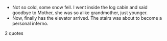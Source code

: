  - Not so cold, some snow fell. I went inside the log cabin and said goodbye to Mother, she was so alike grandmother, just younger.
 - Now, finally has the elevator arrived. The stairs was about to become a personal inferno.

2 quotes
